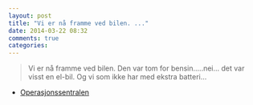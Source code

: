 ```yaml
---
layout: post
title: "Vi er nå framme ved bilen. ..."
date: 2014-03-22 08:32
comments: true
categories: 
---
```


> Vi er nå framme ved bilen. Den var tom for bensin.....nei... det var visst en el-bil. Og vi som ikke har med ekstra batteri...
- [Operasjonssentralen](https://twitter.com/oslopolitiops/status/447395348408180736)
